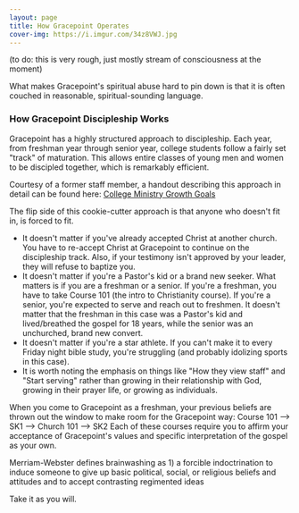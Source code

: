 ```yaml
---
layout: page
title: How Gracepoint Operates
cover-img: https://i.imgur.com/34z8VWJ.jpg
---
```


(to do: this is very rough, just mostly stream of consciousness at the moment)

What makes Gracepoint's spiritual abuse hard to pin down is that it is often couched in reasonable, spiritual-sounding language. 

### How Gracepoint Discipleship Works

Gracepoint has a highly structured approach to discipleship. Each year, from freshman year through senior year, college students follow a fairly set "track" of maturation. This allows entire classes of young men and women to be discipled together, which is remarkably efficient.

Courtesy of a former staff member, a handout describing this approach in detail can be found here: 
[College Ministry Growth Goals](https://i.imgur.com/Sd1wR5t.jpg)

The flip side of this cookie-cutter approach is that anyone who doesn't fit in, is forced to fit.

- It doesn't matter if you've already accepted Christ at another church. You have to re-accept Christ at Gracepoint to continue on the discipleship track. Also, if your testimony isn't approved by your leader, they will refuse to baptize you.
- It doesn't matter if you're a Pastor's kid or a brand new seeker. What matters is if you are a freshman or a senior. If you're a freshman, you have to take Course 101 (the intro to Christianity course). If you're a senior, you're expected to serve and reach out to freshmen. It doesn't matter that the freshman in this case was a Pastor's kid and lived/breathed the gospel for 18 years, while the senior was an unchurched, brand new convert.
- It doesn't matter if you're a star athlete. If you can't make it to every Friday night bible study, you're struggling (and probably idolizing sports in this case).
- It is worth noting the emphasis on things like "How they view staff" and "Start serving" rather than growing in their relationship with God, growing in their prayer life, or growing as individuals.

When you come to Gracepoint as a freshman, your previous beliefs are thrown out the window to make room for the Gracepoint way: Course 101 --> SK1 --> Church 101 --> SK2
Each of these courses require you to affirm your acceptance of Gracepoint's values and specific interpretation of the gospel as your own.

Merriam-Webster defines brainwashing as 1) a forcible indoctrination to induce someone to give up basic political, social, or religious beliefs and attitudes and to accept contrasting regimented ideas 

Take it as you will.
